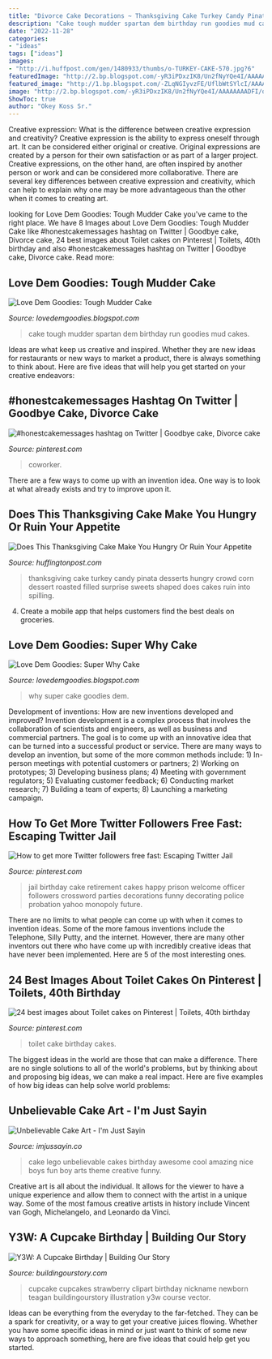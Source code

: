 ```yaml
---
title: "Divorce Cake Decorations ~ Thanksgiving Cake Turkey Candy Pinata Desserts Hungry Crowd Corn Dessert Roasted Filled Surprise Sweets Shaped Does Cakes Ruin Into Spilling"
description: "Cake tough mudder spartan dem birthday run goodies mud cakes"
date: "2022-11-28"
categories:
- "ideas"
tags: ["ideas"]
images:
- "http://i.huffpost.com/gen/1480933/thumbs/o-TURKEY-CAKE-570.jpg?6"
featuredImage: "http://2.bp.blogspot.com/-yR3iPDxzIK8/Un2fNyYQe4I/AAAAAAAADFI/oU8QuXJZ1dk/s1600/IMG_5035.JPG"
featured_image: "http://1.bp.blogspot.com/-ZLqNGIyvzFE/UflbWtSYlcI/AAAAAAAAChQ/htzUIWt_A0k/s1600/CUPCAKE.jpg"
image: "http://2.bp.blogspot.com/-yR3iPDxzIK8/Un2fNyYQe4I/AAAAAAAADFI/oU8QuXJZ1dk/s1600/IMG_5035.JPG"
ShowToc: true
author: "Okey Koss Sr."
---
```



Creative expression: What is the difference between creative expression and creativity?
Creative expression is the ability to express oneself through art. It can be considered either original or creative. Original expressions are created by a person for their own satisfaction or as part of a larger project. Creative expressions, on the other hand, are often inspired by another person or work and can be considered more collaborative. There are several key differences between creative expression and creativity, which can help to explain why one may be more advantageous than the other when it comes to creating art.

	

		
looking for Love Dem Goodies: Tough Mudder Cake you've came to the right place. We have 8 Images about Love Dem Goodies: Tough Mudder Cake like #honestcakemessages hashtag on Twitter | Goodbye cake, Divorce cake, 24 best images about Toilet cakes on Pinterest | Toilets, 40th birthday and also #honestcakemessages hashtag on Twitter | Goodbye cake, Divorce cake. Read more:
		
    
## Love Dem Goodies: Tough Mudder Cake

<img loading=lazy src="http://2.bp.blogspot.com/-yR3iPDxzIK8/Un2fNyYQe4I/AAAAAAAADFI/oU8QuXJZ1dk/s1600/IMG_5035.JPG" onerror="this.onerror=null;this.src='https://tse2.mm.bing.net/th?id=OIP.2pEFN6YxG5FCYrBXPWMyywHaJ9&amp;pid=15.1';" alt="Love Dem Goodies: Tough Mudder Cake">

_Source: lovedemgoodies.blogspot.com_

>cake tough mudder spartan dem birthday run goodies mud cakes. 

	

Ideas are what keep us creative and inspired. Whether they are new ideas for restaurants or new ways to market a product, there is always something to think about. Here are five ideas that will help you get started on your creative endeavors: 

    
## #honestcakemessages Hashtag On Twitter | Goodbye Cake, Divorce Cake

<img loading=lazy src="https://i.pinimg.com/originals/3d/1c/a9/3d1ca9a3e804b02561fa4bcf064a06d8.jpg" onerror="this.onerror=null;this.src='https://tse4.mm.bing.net/th?id=OIP.W4UKVy4_9DTaEsiEqfgqXgHaFj&amp;pid=15.1';" alt="#honestcakemessages hashtag on Twitter | Goodbye cake, Divorce cake">

_Source: pinterest.com_

>coworker. 

	

There are a few ways to come up with an invention idea.  One way is to look at what already exists and try to improve upon it.

    
## Does This Thanksgiving Cake Make You Hungry Or Ruin Your Appetite

<img loading=lazy src="http://i.huffpost.com/gen/1480933/thumbs/o-TURKEY-CAKE-570.jpg?6" onerror="this.onerror=null;this.src='https://tse1.mm.bing.net/th?id=OIP.MUJ6kVSA4KxitWfRWKU47AHaHa&amp;pid=15.1';" alt="Does This Thanksgiving Cake Make You Hungry Or Ruin Your Appetite">

_Source: huffingtonpost.com_

>thanksgiving cake turkey candy pinata desserts hungry crowd corn dessert roasted filled surprise sweets shaped does cakes ruin into spilling. 

	

4. Create a mobile app that helps customers find the best deals on groceries. 

    
## Love Dem Goodies: Super Why Cake

<img loading=lazy src="http://1.bp.blogspot.com/-Ln-F6BbP5Rg/T6S8gbYZZeI/AAAAAAAABtQ/ZzJXD_34rBk/s1600/IMG_1939.JPG" onerror="this.onerror=null;this.src='https://tse4.mm.bing.net/th?id=OIP.ThfPPmgKgwowXMn8IdledgHaG1&amp;pid=15.1';" alt="Love Dem Goodies: Super Why Cake">

_Source: lovedemgoodies.blogspot.com_

>why super cake goodies dem. 

	

Development of inventions: How are new inventions developed and improved?
Invention development is a complex process that involves the collaboration of scientists and engineers, as well as business and commercial partners. The goal is to come up with an innovative idea that can be turned into a successful product or service. There are many ways to develop an invention, but some of the more common methods include: 1) In-person meetings with potential customers or partners; 2) Working on prototypes; 3) Developing business plans; 4) Meeting with government regulators; 5) Evaluating customer feedback; 6) Conducting market research; 7) Building a team of experts; 8) Launching a marketing campaign.

    
## How To Get More Twitter Followers Free Fast: Escaping Twitter Jail

<img loading=lazy src="https://i.pinimg.com/originals/79/07/bd/7907bdb48ff4a8f2836a9ab01ec9d320.jpg" onerror="this.onerror=null;this.src='https://tse2.mm.bing.net/th?id=OIP.hs2R_36NpFKY17kvIU8JSwHaFj&amp;pid=15.1';" alt="How to get more Twitter followers free fast: Escaping Twitter Jail">

_Source: pinterest.com_

>jail birthday cake retirement cakes happy prison welcome officer followers crossword parties decorations funny decorating police probation yahoo monopoly future. 

	

There are no limits to what people can come up with when it comes to invention ideas. Some of the more famous inventions include the Telephone, Silly Putty, and the internet. However, there are many other inventors out there who have come up with incredibly creative ideas that have never been implemented. Here are 5 of the most interesting ones.

    
## 24 Best Images About Toilet Cakes On Pinterest | Toilets, 40th Birthday

<img loading=lazy src="https://s-media-cache-ak0.pinimg.com/736x/b3/8c/df/b38cdf2e9e02a4719ab1e8f6021e2572.jpg" onerror="this.onerror=null;this.src='https://tse4.mm.bing.net/th?id=OIP.jiMKybaam0_-zXpZzjk6jQHaJ3&amp;pid=15.1';" alt="24 best images about Toilet cakes on Pinterest | Toilets, 40th birthday">

_Source: pinterest.com_

>toilet cake birthday cakes. 

	

The biggest ideas in the world are those that can make a difference. There are no single solutions to all of the world's problems, but by thinking about and proposing big ideas, we can make a real impact. Here are five examples of how big ideas can help solve world problems:

    
## Unbelievable Cake Art - I&#039;m Just Sayin

<img loading=lazy src="http://imjussayin.co/wp-content/uploads/2013/06/cake-art-15.jpg" onerror="this.onerror=null;this.src='https://tse4.mm.bing.net/th?id=OIP.ImDW-ZF31cC5_e8RlSuFfgHaJF&amp;pid=15.1';" alt="Unbelievable Cake Art - I&#039;m Just Sayin">

_Source: imjussayin.co_

>cake lego unbelievable cakes birthday awesome cool amazing nice boys fun boy arts theme creative funny. 

	

Creative art is all about the individual. It allows for the viewer to have a unique experience and allow them to connect with the artist in a unique way. Some of the most famous creative artists in history include Vincent van Gogh, Michelangelo, and Leonardo da Vinci.

    
## Y3W: A Cupcake Birthday | Building Our Story

<img loading=lazy src="http://1.bp.blogspot.com/-ZLqNGIyvzFE/UflbWtSYlcI/AAAAAAAAChQ/htzUIWt_A0k/s1600/CUPCAKE.jpg" onerror="this.onerror=null;this.src='https://tse1.mm.bing.net/th?id=OIP.pfgaT4Pea9TI8_h8K6nMQQHaKH&amp;pid=15.1';" alt="Y3W: A Cupcake Birthday | Building Our Story">

_Source: buildingourstory.com_

>cupcake cupcakes strawberry clipart birthday nickname newborn teagan buildingourstory illustration y3w course vector. 

	

Ideas can be everything from the everyday to the far-fetched. They can be a spark for creativity, or a way to get your creative juices flowing. Whether you have some specific ideas in mind or just want to think of some new ways to approach something, here are five ideas that could help get you started.

